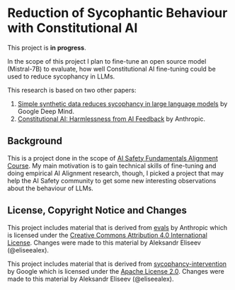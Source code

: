 # Reduction of Sycophantic Behaviour with Constitutional AI

This project is **in progress**.

In the scope of this project I plan to fine-tune an open source model (Mistral-7B) to evaluate, how well Constitutional AI fine-tuning could be used to reduce sycophancy in LLMs.

This research is based on two other papers:
1. [Simple synthetic data reduces sycophancy in large language models](https://arxiv.org/abs/2308.03958) by Google Deep Mind.
2. [Constitutional AI: Harmlessness from AI Feedback](https://arxiv.org/abs/2212.08073) by Anthropic.

## Background

This is a project done in the scope of [AI Safety Fundamentals Alignment Course](https://course.aisafetyfundamentals.com/alignment). My main motivation is to gain technical skills of fine-tuning and doing empirical AI Alignment research, though, I picked a project that may help the AI Safety community to get some new interesting observations about the behaviour of LLMs.

## License, Copyright Notice and Changes

This project includes material that is derived from [evals](https://github.com/anthropics/evals/tree/main) by Anthropic which is licensed under the [Creative Commons Attribution 4.0 International License](https://creativecommons.org/licenses/by/4.0/). Changes were made to this material by Aleksandr Eliseev (@eliseealex).

This project includes material that is derived from [sycophancy-intervention](https://github.com/google/sycophancy-intervention?tab=readme-ov-file) by Google which is licensed under the [Apache License 2.0](https://www.apache.org/licenses/LICENSE-2.0). Changes were made to this material by Aleksandr Eliseev (@eliseealex).
